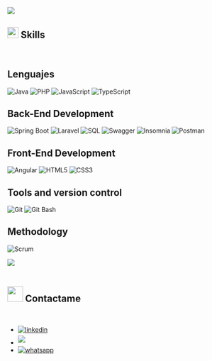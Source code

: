 <img src="https://user-images.githubusercontent.com/73097560/115834477-dbab4500-a447-11eb-908a-139a6edaec5c.gif"><br>

## <img src="https://media2.giphy.com/media/QssGEmpkyEOhBCb7e1/giphy.gif?cid=ecf05e47a0n3gi1bfqntqmob8g9aid1oyj2wr3ds3mg700bl&rid=giphy.gif" width ="25"><b> Skills</b>
<br>

<p align="center">

## Lenguajes
![Java](https://img.shields.io/badge/Java%20-%23ED8B00.svg?style=for-the-badge&logo=java&logoColor=white)
![PHP](https://img.shields.io/badge/PHP%20-%23777BB4.svg?style=for-the-badge&logo=php&logoColor=white)
![JavaScript](https://img.shields.io/badge/JavaScript%20-%23F7DF1E.svg?style=for-the-badge&logo=javascript&logoColor=black)
![TypeScript](https://img.shields.io/badge/TypeScript%20-%23007ACC.svg?style=for-the-badge&logo=typescript&logoColor=white)
    
## Back-End Development
![Spring Boot](https://img.shields.io/badge/Spring%20Boot%20-%236DB33F.svg?style=for-the-badge&logo=spring&logoColor=white)
![Laravel](https://img.shields.io/badge/Laravel%20-%23FF2D20.svg?style=for-the-badge&logo=laravel&logoColor=white)
![SQL](https://img.shields.io/badge/SQL%20-%2300599C.svg?style=for-the-badge&logo=sqlite&logoColor=white)
![Swagger](https://img.shields.io/badge/Swagger-%2385EA2D.svg?style=for-the-badge&logo=swagger&logoColor=black)
![Insomnia](https://img.shields.io/badge/Insomnia-%235d00d2.svg?style=for-the-badge&logo=insomnia&logoColor=white)
![Postman](https://img.shields.io/badge/Postman-%23FF6C37.svg?style=for-the-badge&logo=postman&logoColor=white)

## Front-End Development  
![Angular](https://img.shields.io/badge/Angular%20-%23DD0031.svg?style=for-the-badge&logo=angular&logoColor=white)
![HTML5](https://img.shields.io/badge/HTML5%20-%23E34F26.svg?style=for-the-badge&logo=html5&logoColor=white)
![CSS3](https://img.shields.io/badge/CSS%20-%231572B6.svg?style=for-the-badge&logo=css3&logoColor=white)

## Tools and version control
![Git](https://img.shields.io/badge/git-%23F05033.svg?style=for-the-badge&logo=git&logoColor=white)
![Git Bash](https://img.shields.io/badge/Git%20Bash-%230D1117.svg?style=for-the-badge&logo=git&logoColor=white)
    
## Methodology
![Scrum](https://img.shields.io/badge/Scrum-%234EA94B.svg?style=for-the-badge&logo=scrum&logoColor=white)

<img src="https://user-images.githubusercontent.com/73097560/115834477-dbab4500-a447-11eb-908a-139a6edaec5c.gif"><br>
<br>

## <img src="https://media.giphy.com/media/iY8CRBdQXODJSCERIr/giphy.gif" width="35"><b> Contactame</b>
<br>

<div align='left'>
  <ul>
      <li>
        <a href="https://www.linkedin.com/in/cdelcastillomaussa/" target="_blank">
          <img src="https://img.shields.io/badge/linkedin -%2300acee.svg?color=405DE6&style=for-the-badge&logo=linkedin&logoColor=white" alt=linkedin style="margin-bottom: 5px;"/>
        </a>
      </li>
      <li>
        <a href="mailto:maussac13@gmail.com" target="_blank">
          <img src="https://img.shields.io/badge/gmail -%23EA4335.svg?style=for-the-badge&logo=gmail&logoColor=white" t=mail style="margin-bottom: 5px;"/>
        </a>
      </li>
      <li>
        <a href="https://wa.me/phone_number" target="_blank">
          <img src="https://img.shields.io/badge/whatsapp -%2325?style=for-the-badge&logo=whatsapp&logoColor=white" alt="whatsapp" style="margin-bottom: 5px;"/>
        </a>
      </li>
  </ul>
</div>
<br>
<!--<img src="https://user-images.githubusercontent.com/73097560/115834477-dbab4500-a447-11eb-908a-139a6edaec5c.gif">-->
<br>
